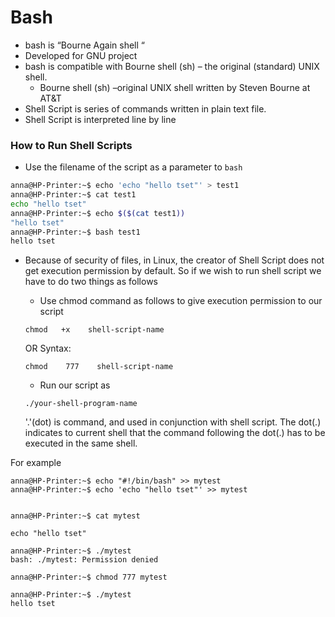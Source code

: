 # Bash
* bash is “Bourne Again shell “
* Developed  for GNU project 
* bash is compatible with Bourne shell (sh) – the original (standard) UNIX shell.
    * Bourne shell (sh) –original UNIX shell written by Steven Bourne at AT&T
* Shell Script is series of commands written in plain text file. 
* Shell Script is interpreted line by line


### How to Run Shell Scripts
* Use the filename of the script as a parameter to `bash`
```bash
anna@HP-Printer:~$ echo 'echo "hello tset"' > test1
anna@HP-Printer:~$ cat test1
echo "hello tset"
anna@HP-Printer:~$ echo $($(cat test1))
"hello tset"
anna@HP-Printer:~$ bash test1
hello tset
```

* Because of security of files, in Linux, the creator of Shell Script does not get execution permission by default. So if we wish to run shell script we have to do two things as follows 
   * Use chmod command as follows to give execution permission to our script 

   ```
   chmod   +x    shell-script-name 
   ```
   OR Syntax: 
   ```
   chmod    777    shell-script-name 
   ```
   * Run our script as 
   ```
   ./your-shell-program-name 
   ```
    '.'(dot) is command, and used in conjunction with shell script. The dot(.) indicates to current shell that the command following the dot(.) has to be executed in the same shell.

For example
```
anna@HP-Printer:~$ echo "#!/bin/bash" >> mytest
anna@HP-Printer:~$ echo 'echo "hello tset"' >> mytest
   

anna@HP-Printer:~$ cat mytest

echo "hello tset"

anna@HP-Printer:~$ ./mytest
bash: ./mytest: Permission denied

anna@HP-Printer:~$ chmod 777 mytest

anna@HP-Printer:~$ ./mytest
hello tset

```


